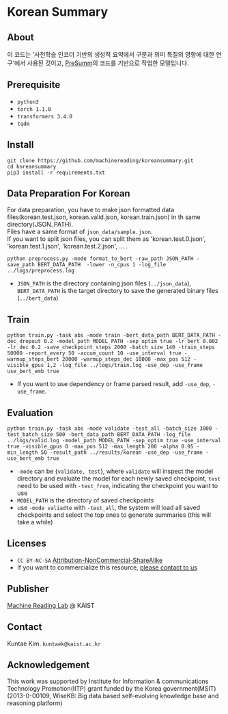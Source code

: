 # Korean Summary
## About
이 코드는 '사전학습 인코더 기반의 생성적 요약에서 구문과 의미 특질의 영향에 대한 연구'에서 사용된 것이고, [PreSumm](https://github.com/nlpyang/PreSumm)의 코드를 기반으로 작업한 모델입니다. 

## Prerequisite
* `python3`
* `torch 1.1.0`
* `transformers 3.4.0`
* `tqdm`

## Install
	git clone https://github.com/machinereading/koreansummary.git
	cd koreansummary   
	pip3 install -r requirements.txt

## Data Preparation For Korean
For data preparation, you have to make json formatted data files(korean.test.json, korean.valid.json, korean.train.json) in th same directory(JSON_PATH).  
Files have a same format of `json_data/sample.json`.   
If you want to split json files, you can split them as 'korean.test.0.json', 'korean.test.1.json', 'korean.test.2.json', ... .

	python preprocess.py -mode format_to_bert -raw_path JSON_PATH -save_path BERT_DATA_PATH  -lower -n_cpus 1 -log_file ../logs/preprocess.log
* `JSON_PATH` is the directory containing json files (`../json_data`), `BERT_DATA_PATH` is the target directory to save the generated binary files (`../bert_data`)
## Train
	python train.py -task abs -mode train -bert_data_path BERT_DATA_PATH -dec_dropout 0.2 -model_path MODEL_PATH -sep_optim true -lr_bert 0.002 -lr_dec 0.2 -save_checkpoint_steps 2000 -batch_size 140 -train_steps 50000 -report_every 50 -accum_count 10 -use_interval true -warmup_steps_bert 20000 -warmup_steps_dec 10000 -max_pos 512 -visible_gpus 1,2 -log_file ../logs/train.log -use_dep -use_frame use_bert_emb true
* If you want to use dependency or frame parsed result, add `-use_dep`, `-use_frame`.

## Evaluation
	python train.py -task abs -mode validate -test_all -batch_size 3000 -test_batch_size 500 -bert_data_path BERT_DATA_PATH -log_file ../logs/valid.log -model_path MODEL_PATH -sep_optim true -use_interval true -visible_gpus 0 -max_pos 512 -max_length 200 -alpha 0.95 -min_length 50 -result_path ../results/korean -use_dep -use_frame -use_bert_emb true
* `-mode` can be {`validate, test`}, where `validate` will inspect the model directory and evaluate the model for each newly saved checkpoint, `test` need to be used with `-test_from`, indicating the checkpoint you want to use
* `MODEL_PATH` is the directory of saved checkpoints
* use `-mode valiadte` with `-test_all`, the system will load all saved checkpoints and select the top ones to generate summaries (this will take a while)
## Licenses
* `CC BY-NC-SA` [Attribution-NonCommercial-ShareAlike](https://creativecommons.org/licenses/by-nc-sa/2.0/)
* If you want to commercialize this resource, [please contact to us](http://mrlab.kaist.ac.kr/contact)

## Publisher
[Machine Reading Lab](http://semanticweb.kaist.ac.kr/) @ KAIST

## Contact
Kuntae Kim. `kuntaek@kaist.ac.kr`

## Acknowledgement
This work was supported by Institute for Information & communications Technology Promotion(IITP) grant funded by the Korea government(MSIT) (2013-0-00109, WiseKB: Big data based self-evolving knowledge base and reasoning platform)
